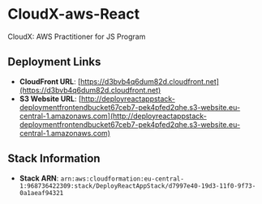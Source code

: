 # CloudX-aws-React
CloudX: AWS Practitioner for JS Program

## Deployment Links

- **CloudFront URL**: [https://d3bvb4q6dum82d.cloudfront.net](https://d3bvb4q6dum82d.cloudfront.net)
- **S3 Website URL**: [http://deployreactappstack-deploymentfrontendbucket67ceb7-pek4pfed2qhe.s3-website.eu-central-1.amazonaws.com](http://deployreactappstack-deploymentfrontendbucket67ceb7-pek4pfed2qhe.s3-website.eu-central-1.amazonaws.com)

## Stack Information

- **Stack ARN**: `arn:aws:cloudformation:eu-central-1:968736422309:stack/DeployReactAppStack/d7997e40-19d3-11f0-9f73-0a1aeaf94321`